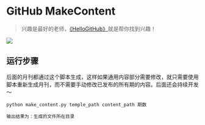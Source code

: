 # GitHub MakeContent
>兴趣是最好的老师，[《HelloGitHub》](https://github.com/521xueweihan/HelloGitHub)就是帮你找到兴趣！

![](https://github.com/521xueweihan/HelloGitHub/blob/master/01/img/hello-github.jpg)


## 运行步骤
后面的月刊都通过这个脚本生成，这样如果通用内容部分需要修改，就只需要使用脚本重新生成月刊，而不需要手动修改已发布的所有期的内容。后面还会持续开发～

```
python make_content.py temple_path content_path 期数

输出结果为：生成的文件所在目录
```
